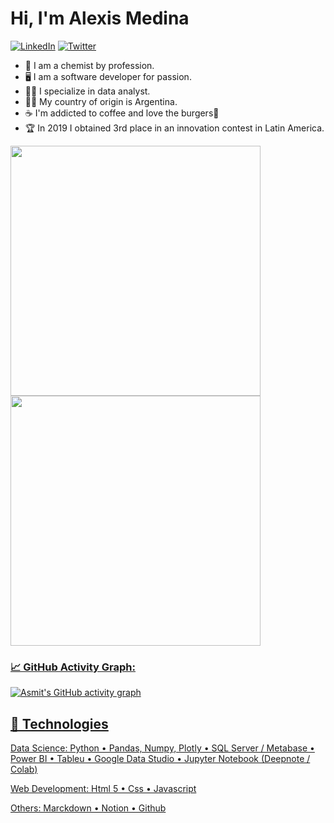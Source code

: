 # Hi, I'm Alexis Medina 


[![LinkedIn](https://img.shields.io/badge/LinkedIn-%230077B5.svg?&style=flat-square&logo=linkedin&logoColor=white)](https://www.linkedin.com/in/alexismed/)
[![Twitter](https://img.shields.io/badge/Twitter-%231DA1F2.svg?&style=flat-square&logo=twitter&logoColor=white)](https://twitter.com/Alexisnpavlik) 



- 🧪 I am a chemist by profession.
- 🖥️ I am a software developer for passion.
- 👨‍💻 I specialize in data analyst.
- 👨‍🔬 My country of origin is Argentina.
- ☕ I'm addicted to coffee and love the burgers🍔
- 🏆 In 2019 I obtained 3rd place in an innovation contest in Latin America.


<p align="left">
  <a href="https://github.com/alexisnpavlik"><img width="400" src="https://github-readme-stats.vercel.app/api?username=alexisnpavlik&show_icons=true&theme=tokyonight">
  <a href="https://github.com/alexisnpavlik"><img width="400" src="https://github-readme-stats.vercel.app/api/top-langs/?username=alexisnpavlik&hide=html,scss,css&langs_count=10&layout=compact&theme=tokyonight">



<!--   GitHub stats graph -->
### 📈 GitHub Activity Graph:
![Asmit's GitHub activity graph](https://activity-graph.herokuapp.com/graph?username=alexisnpavlik&hide_border=true&theme=redical)

## 🔧 Technologies

Data Science: 
 Python
• Pandas, Numpy, Plotly 
• SQL Server / Metabase
• Power BI
• Tableu
• Google Data Studio
• Jupyter Notebook (Deepnote / Colab)

Web Development:
 Html 5
• Css
• Javascript
 
Others: 
 Marckdown
• Notion
• Github
